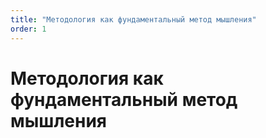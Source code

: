 ```yaml
---
title: "Методология как фундаментальный метод мышления"
order: 1
---
```


# Методология как фундаментальный метод мышления

